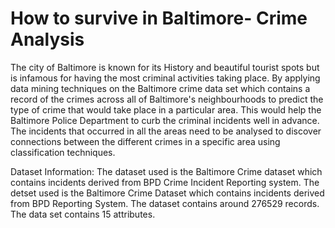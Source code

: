 # How to survive in Baltimore- Crime Analysis
The city of Baltimore is known for its History and beautiful tourist spots but is infamous for having the most criminal activities taking place. By applying data mining techniques on the Baltimore crime data set which contains a record of the crimes across all of Baltimore's neighbourhoods to predict the type of crime that would take place in a particular area. This would help the Baltimore Police Department to curb the criminal incidents well in advance. The incidents that occurred in all the areas need to be analysed to discover connections between the different crimes in a specific area using classification techniques.

Dataset Information:
The dataset used is the Baltimore Crime dataset which contains incidents derived from BPD Crime Incident Reporting system.  The detset used is the Baltimore Crime Dataset which contains incidents derived from BPD Reporting System. The dataset contains around 276529 records. The data set contains 15 attributes. 
